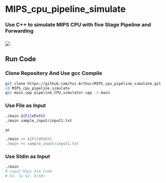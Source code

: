 # MIPS_cpu_pipeline_simulate
### Use C++ to simulate MIPS CPU with five Stage Pipeline and Forwarding 
### ![](https://i.imgur.com/NEIUa9u.png)
## Run Code

### Clone Repository And Use gcc Compile
```bash
git clone https://github.com/Yui-Arthur/MIPS_cpu_pipeline_simulate.git
cd MIPS_cpu_pipeline_simulate
gcc main.cpp pipeline_CPU_simulator.cpp -o main
```

### Use File as Input

```bash
./main ${FilePath}
./main sample_input/input1.txt
```
or

```bash
./main << ${FilePath}
./main << sample_input/input1.txt
```

### Use Stdin as Input

```bash
./main 
# input Mips Asm Code
# Ex. lw $2, 8($0)
```
